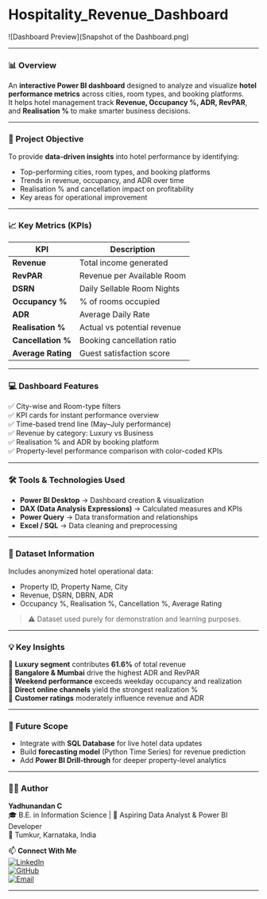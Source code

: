 # Hospitality_Revenue_Dashboard

![Dashboard Preview](Snapshot of the Dashboard.png)

---

### 📊 Overview
An **interactive Power BI dashboard** designed to analyze and visualize **hotel performance metrics** across cities, room types, and booking platforms.  
It helps hotel management track **Revenue, Occupancy %, ADR, RevPAR**, and **Realisation %** to make smarter business decisions.

---

### 🎯 Project Objective
To provide **data-driven insights** into hotel performance by identifying:
- Top-performing cities, room types, and booking platforms  
- Trends in revenue, occupancy, and ADR over time  
- Realisation % and cancellation impact on profitability  
- Key areas for operational improvement  

---

### 📈 Key Metrics (KPIs)
| KPI | Description |
|------|-------------|
| **Revenue** | Total income generated |
| **RevPAR** | Revenue per Available Room |
| **DSRN** | Daily Sellable Room Nights |
| **Occupancy %** | % of rooms occupied |
| **ADR** | Average Daily Rate |
| **Realisation %** | Actual vs potential revenue |
| **Cancellation %** | Booking cancellation ratio |
| **Average Rating** | Guest satisfaction score |

---

### 💻 Dashboard Features
✅ City-wise and Room-type filters  
✅ KPI cards for instant performance overview  
✅ Time-based trend line (May–July performance)  
✅ Revenue by category: Luxury vs Business  
✅ Realisation % and ADR by booking platform  
✅ Property-level performance comparison with color-coded KPIs  

---

### 🛠️ Tools & Technologies Used
- **Power BI Desktop** → Dashboard creation & visualization  
- **DAX (Data Analysis Expressions)** → Calculated measures and KPIs  
- **Power Query** → Data transformation and relationships  
- **Excel / SQL** → Data cleaning and preprocessing  

---

### 📂 Dataset Information
Includes anonymized hotel operational data:
- Property ID, Property Name, City  
- Revenue, DSRN, DBRN, ADR  
- Occupancy %, Realisation %, Cancellation %, Average Rating  

> ⚠️ Dataset used purely for demonstration and learning purposes.

---

### 💡 Key Insights
🔸 **Luxury segment** contributes **61.6%** of total revenue  
🔸 **Bangalore & Mumbai** drive the highest ADR and RevPAR  
🔸 **Weekend performance** exceeds weekday occupancy and realization  
🔸 **Direct online channels** yield the strongest realization %  
🔸 **Customer ratings** moderately influence revenue and ADR  

---

### 🚀 Future Scope
- Integrate with **SQL Database** for live hotel data updates  
- Build **forecasting model** (Python Time Series) for revenue prediction  
- Add **Power BI Drill-through** for deeper property-level analytics  

---

### 🧑‍💻 Author
**Yadhunandan C**  
🎓 B.E. in Information Science | 💼 Aspiring Data Analyst & Power BI Developer  
📍 Tumkur, Karnataka, India  

📫 **Connect With Me**  
[![LinkedIn](https://img.shields.io/badge/LinkedIn-blue?logo=linkedin)](www.linkedin.com/in/yadhunandan-c)  
[![GitHub](https://img.shields.io/badge/GitHub-black?logo=github)](#)  
[![Email](https://img.shields.io/badge/Email-gray?logo=gmail)](yadhunandan010@gmail.com)

---

